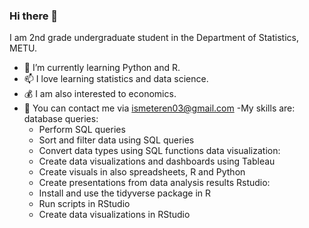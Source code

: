 ### Hi there 👋
  I am 2nd grade undergraduate student in the Department of Statistics, METU.


- 🔭 I’m currently learning Python and R.
- 📫 I love learning statistics and data science.
- 💰 I am also interested to economics.
- 💬 You can contact me via ismeteren03@gmail.com
-My skills are:
  database queries:
    - Perform SQL queries
    - Sort and filter data using SQL queries
    - Convert data types using SQL functions
  data visualization:
    - Create data visualizations and dashboards using Tableau
    - Create visuals in also spreadsheets, R and Python
    - Create presentations from data analysis results
  Rstudio:
    - Install and use the tidyverse package in R 
    - Run scripts in RStudio
    - Create data visualizations in RStudio
